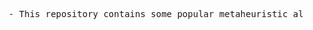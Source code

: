 <p>
  <pre>
    - This repository contains some popular metaheuristic algorithms implementation on vehicle routing problem and minimum spanning tree problem.
  <pre/>
 <p/>
